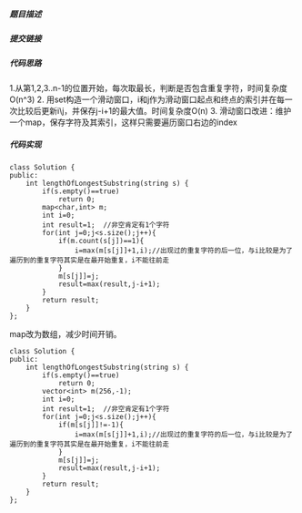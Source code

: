 ##### 题目描述



##### 提交链接




##### 代码思路
1.从第1,2,3..n-1的位置开始，每次取最长，判断是否包含重复字符，时间复杂度O(n^3)
2. 用set构造一个滑动窗口，i和j作为滑动窗口起点和终点的索引并在每一次比较后更新i\j，并保存j-i+1的最大值。时间复杂度O(n)
3. 滑动窗口改进：维护一个map，保存字符及其索引，这样只需要遍历窗口右边的index



##### 代码实现
```
class Solution {
public:
    int lengthOfLongestSubstring(string s) {
        if(s.empty()==true)
            return 0;
        map<char,int> m;
        int i=0;
        int result=1;  //非空肯定有1个字符
        for(int j=0;j<s.size();j++){
            if(m.count(s[j])==1){
                i=max(m[s[j]]+1,i);//出现过的重复字符的后一位，与i比较是为了遍历到的重复字符其实是在最开始重复，i不能往前走
            }
            m[s[j]]=j;
            result=max(result,j-i+1);
        }
        return result;
    }
};
```

map改为数组，减少时间开销。
```
class Solution {
public:
    int lengthOfLongestSubstring(string s) {
        if(s.empty()==true)
            return 0;
        vector<int> m(256,-1);
        int i=0;
        int result=1;  //非空肯定有1个字符
        for(int j=0;j<s.size();j++){
            if(m[s[j]]!=-1){
                i=max(m[s[j]]+1,i);//出现过的重复字符的后一位，与i比较是为了遍历到的重复字符其实是在最开始重复，i不能往前走
            }
            m[s[j]]=j;
            result=max(result,j-i+1);
        }
        return result;
    }
};

```